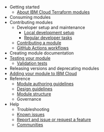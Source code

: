 - Getting started
    - [About IBM Cloud Terraform modules](README.md)
- Consuming modules
- Contributing modules
    - Developer setup and maintenance
        - [Local development setup](local-dev-setup.md)
        - [Regular developer tasks](dev-maintenance.md)
    - [Contributing a module](contribute-module.md)
    - [GitHub Actions workflows](gh-actions.md)
- Creating module documentation
- [Testing your module](test-module.md)
    - [Validation tests](tests.md)
- Releasing versions and deprecating modules
- [Adding your module to IBM Cloud](onboard-ibm-cloud.md)
- Reference
    - [Module authoring guidelines](implementation-guidelines.md)
    - [Design guidelines](design-guidelines.md)
    - [Module structure](module-structure.md)
    - Governance
- Help
    - Troubleshooting
    - [Known issues](issues.md)
    - [Report and issue or request a feature](support.md)
    - [Communities](communities.md)
